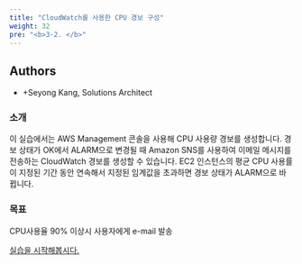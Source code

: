 ```yaml
---
title: "CloudWatch를 사용한 CPU 경보 구성"
weight: 32
pre: "<b>3-2. </b>"
---
```


## Authors
- +Seyong Kang, Solutions Architect

### 소개
이 실습에서는 AWS Management 콘솔을 사용해 CPU 사용량 경보를 생성합니다.
경보 상태가 OK에서 ALARM으로 변경될 때 Amazon SNS를 사용하여 이메일 메시지를 전송하는 CloudWatch 경보를 생성할 수 있습니다. EC2 인스턴스의 평균 CPU 사용률이 지정된 기간 동안 연속해서 지정된 임계값을 초과하면 경보 상태가 ALARM으로 바뀝니다.

### 목표
CPU사용율 90% 이상시 사용자에게 e-mail 발송
    
[실습을 시작해봅시다.](/performanceefficiency/cloudwatcheventemail/setup)
 

